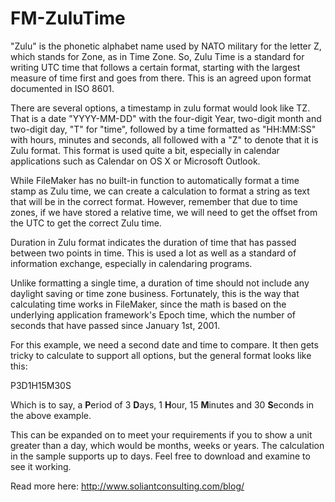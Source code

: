 FM-ZuluTime
===========
"Zulu" is the phonetic alphabet name used by NATO military for the letter Z, which stands for Zone, as in Time Zone. So, Zulu Time is a standard for writing UTC time that follows a certain format, starting with the largest measure of time first and goes from there. This is an agreed upon format documented in ISO 8601. 

There are several options, a timestamp in zulu format would look like <date>T<time>Z. That is a date "YYYY-MM-DD" with the four-digit Year, two-digit month and two-digit day, "T" for "time", followed by a time formatted as "HH:MM:SS" with hours, minutes and seconds, all followed with a "Z" to denote that it is Zulu format. This format is used quite a bit, especially in calendar applications such as Calendar on OS X or Microsoft Outlook. 

While FileMaker has no built-in function to automatically format a time stamp as Zulu time, we can create a calculation to format a string as text that will be in the correct format. However, remember that due to time zones, if we have stored a relative time, we will need to get the offset from the UTC to get the correct Zulu time. 

Duration in Zulu format indicates the duration of time that has passed between two points in time. This is used a lot as well as a standard of information exchange, especially in calendaring programs.  

Unlike formatting a single time, a duration of time should not include any daylight saving or time zone business. Fortunately, this is the way that calculating time works in FileMaker, since the math is based on the underlying application framework's Epoch time, which the number of seconds that have passed since January 1st, 2001.  

For this example, we need a second date and time to compare. It then gets tricky to calculate to support all options, but the general format looks like this: 

P3D1H15M30S 

Which is to say, a <b>P</b>eriod of 3 <b>D</b>ays, 1 <b>H</b>our, 15 <b>M</b>inutes and 30 <b>S</b>econds in the above example.  

This can be expanded on to meet your requirements if you to show a unit greater than a day, which would be months, weeks or years. The calculation in the sample supports up to days. Feel free to download and examine to see it working.


Read more here:
http://www.soliantconsulting.com/blog/